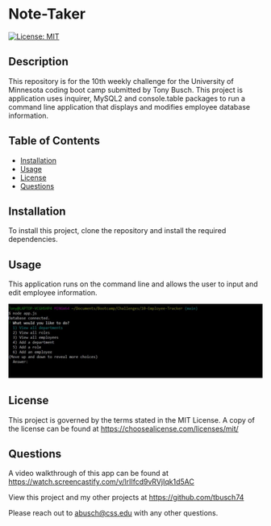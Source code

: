 # Note-Taker

  [![License: MIT](https://img.shields.io/badge/License-MIT-yellow.svg)](https://opensource.org/licenses/MIT)

  ## Description

  This repository is for the 10th weekly challenge for the University of Minnesota coding boot camp submitted by Tony Busch. This project is application uses inquirer, MySQL2 and console.table packages to run a command line application that displays and modifies employee database information.

  ## Table of Contents
  
  * [Installation](#installation)
  * [Usage](#usage)
  * [License](#license)
  * [Questions](#questions)
  
  ## Installation

  To install this project, clone the repository and install the required dependencies.
  
  ## Usage

  This application runs on the command line and allows the user to input and edit employee information. 
  
  ![Employee-Tracker Screenshot](/assets/images/screenshot.JPG)

  
  ## License

  This project is governed by the terms stated in the MIT License. A copy of the license can be found at https://choosealicense.com/licenses/mit/
  
  ## Questions

  A video walkthrough of this app can be found at <https://watch.screencastify.com/v/lrIIfcd9vRVjIqk1d5AC>

  View this project and my other projects at <https://github.com/tbusch74>

  Please reach out to <abusch@css.edu> with any other questions.

